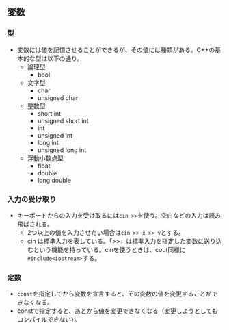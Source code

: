 ## 変数
### 型
* 変数には値を記憶させることができるが、その値には種類がある。C++の基本的な型は以下の通り。
  * 論理型
    *  bool 
  * 文字型
    * char
    * unsigned char
  * 整数型
    * short int
    * unsigned short int
    * int
    * unsigned int  
    * long int
    * unsigned long int
  * 浮動小数点型
    * float
    * double
    * long double
### 入力の受け取り
* キーボードからの入力を受け取るには`cin >>`を使う。空白などの入力は読み飛ばされる。
  * 2つ以上の値を入力させたい場合は`cin >> x >> y`とする。
  * cin は標準入力を表している。「>>」は標準入力を指定した変数に送り込むという機能を持っている。cinを使うときは、cout同様に`#include<iostream>`する。

### 定数
* `const`を指定してから変数を宣言すると、その変数の値を変更することができなくなる。
* constで指定すると、あとから値を変更できなくなる（変更しようとしてもコンパイルできない）。